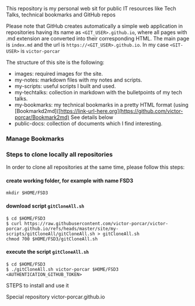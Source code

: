 
This repository is my personal web sit for public IT resources like Tech Talks, technical bookmarks and GitHub repos

Please note that GitHub creates automatically a simple web application in repositories having its name as `<GIT_USER>.github.io`, where all pages with .md extension are converted into their corresponding HTML. The main page is `index.md` and the url is `https://<GIT_USER>.github.io`.
In my case `<GIT-USER>` is `victor-porcar`

The structure of this site is the following:

* images: required images for the site.
* my-notes: markdown files with my notes and scripts.
* my-scripts: useful scripts I built and used.
* my-techtalks: collection in markdown with the bulletpoints of my tech talks.
* my-bookmarks: my technical bookmarks in a pretty HTML format (using [Bookmarkd2md]([https://link-url-here.org](https://github.com/victor-porcar/Bookmark2md) See details below
* public-docs: collection of documents which I find interesting.


### Manage Bookmarks


### Steps to clone locally all repositories

In order to clone all repositories at the same time, please follow this steps:

#### create working folder, for example with name FSD3
    mkdir $HOME/FSD3

#### download script `gitCloneAll.sh`
 
    $ cd $HOME/FSD3
    $ curl https://raw.githubusercontent.com/victor-porcar/victor-porcar.github.io/refs/heads/master/site/my-scripts/gitCloneAll/gitCloneAll.sh > gitCloneAll.sh
    chmod 700 $HOME/FSD3/gitCloneAll.sh
 
    
#### execute the script `gitCloneAll.sh`

    $ cd $HOME/FSD3
    $ ./gitCloneAll.sh victor-porcar $HOME/FSD3 <AUTHENTICATION_GITHUB_TOKEN>





STEPS to install and use it



Special repository victor-porcar.github.io

